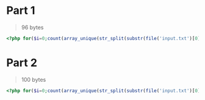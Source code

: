 # Part 1

> 96 bytes

```php
<?php for($i=0;count(array_unique(str_split(substr(file('input.txt')[0],++$i,4))))<4;);echo$i+4;
```

# Part 2

> 100 bytes

```php
<?php for($i=0;count(array_unique(str_split(substr(file('input.txt')[0],++$i,14))))<14;);echo$i+14;
```
